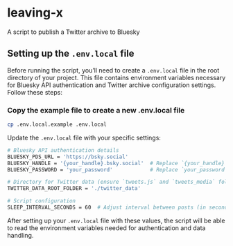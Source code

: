 # leaving-x
A script to publish a Twitter archive to Bluesky


## Setting up the `.env.local` file

Before running the script, you’ll need to create a `.env.local` file in the root directory of your project. This file contains environment variables necessary for Bluesky API authentication and Twitter archive configuration settings. Follow these steps:

### Copy the example file to create a new .env.local file
```bash
cp .env.local.example .env.local
```

Update the `.env.local` file with your specific settings:


```bash
# Bluesky API authentication details
BLUESKY_PDS_URL = 'https://bsky.social'
BLUESKY_HANDLE = '{your_handle}.bsky.social'  # Replace `{your_handle}` with your actual Bluesky handle
BLUESKY_PASSWORD = 'your_password'            # Replace `your_password` with your Bluesky password

# Directory for Twitter data (ensure `tweets.js` and `tweets_media` folder are here)
TWITTER_DATA_ROOT_FOLDER = './twitter_data'

# Script configuration
SLEEP_INTERVAL_SECONDS = 60  # Adjust interval between posts (in seconds)
```

After setting up your `.env.local` file with these values, the script will be able to read the environment variables needed for authentication and data handling.